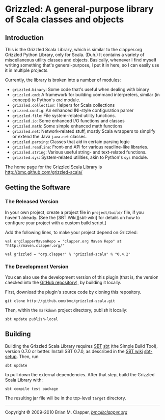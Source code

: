 Grizzled: A general-purpose library of Scala classes and objects
================================================================

## Introduction

This is the Grizzled Scala Library, which is similar to the clapper.org
Grizzled Python Library, only for Scala. (Duh.) It contains a variety of
miscellaneous utility classes and objects. Basically, whenever I find
myself writing something that's general-purpose, I put it in here, so I can
easily use it in multiple projects.

Currently, the library is broken into a number of modules:

- `grizzled.binary`: Some code that's useful when dealing with binary
- `grizzled.cmd`: A framework for building command interpreters, similar (in
  concept) to Python's `cmd` module.
- `grizzled.collection`: Helpers for Scala collections
- `grizzed.config`: An enhanced INI-style configuration parser
- `grizzled.file`: File system-related utility functions.
- `grizzled.io`: Some enhanced I/O functions and classes
- `grizzled.math`: Some simple enhanced math functions
- `grizzled.net`: Network-related stuff, mostly Scala wrappers to simplify or
  extend the Java `java.net` classes.
- `grizzled.parsing`: Classes that aid in certain parsing logic
- `grizzled.readline`: Front-end API for various readline-like libraries.
- `grizzled.string`: Various useful string- and text-related functions.
- `grizzled.sys`: System-related utilities, akin to Python's `sys` module.

The home page for the Grizzled Scala Library is
<http://bmc.github.com/grizzled-scala/>

## Getting the Software

### The Released Version

In your own project, create a project file in `project/build/` file, if you
haven't already. (See the [SBT Wiki][sbt-wiki] for details on how to configure
your project with a custom build script.)

[SBT Wiki]: http://code.google.com/p/simple-build-tool/wiki/BuildConfiguration

Add the following lines, to make your project depend on Grizzled:

    val orgClapperMavenRepo = "clapper.org Maven Repo" at "http://maven.clapper.org/"

    val grizzled = "org.clapper" % "grizzled-scala" % "0.4.2"

### The Development Version

You can also use the development version of this plugin (that is, the
version checked into the [GitHub repository][github-repo]), by building it
locally.

First, download the plugin's source code by cloning this repository.

    git clone http://github.com/bmc/grizzled-scala.git

Then, within the `markdown` project directory, publish it locally:

    sbt update publish-local

[github-repo]: http://github.com/bmc/grizzled-scala

## Building

Building the Grizzled Scala Library requires [SBT] [sbt] (the Simple Build
Tool), version 0.7.0 or better. Install SBT 0.7.0, as described in
the [SBT wiki] [sbt-setup]. Then, run

    sbt update

to pull down the external dependencies. After that step, build the Grizzled
Scala Library with:

    sbt compile test package

The resulting jar file will be in the top-level `target` directory.

  [sbt]: http://code.google.com/p/simple-build-tool
  [sbt-setup]: http://code.google.com/p/simple-build-tool/wiki/Setup
---
Copyright &copy; 2009-2010 Brian M. Clapper, <i>bmc@clapper.org</i>
